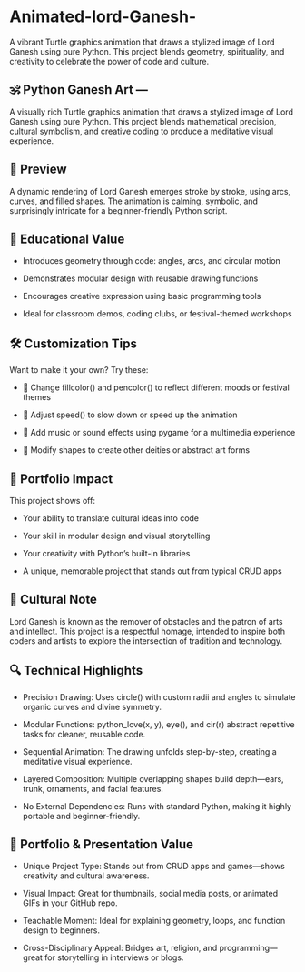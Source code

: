 # Animated-lord-Ganesh-
A vibrant Turtle graphics animation that draws a stylized image of Lord Ganesh using pure Python. This project blends geometry, spirituality, and creativity to celebrate the power of code and culture.

## 🕉️ Python Ganesh Art — 
A visually rich Turtle graphics animation that draws a stylized image of Lord Ganesh using pure Python. This project blends mathematical precision, cultural symbolism, and creative coding to produce a meditative visual experience.

## 📸 Preview
A dynamic rendering of Lord Ganesh emerges stroke by stroke, using arcs, curves, and filled shapes. The animation is calming, symbolic, and surprisingly intricate for a beginner-friendly Python script.



## 🎯 Educational Value

- Introduces geometry through code: angles, arcs, and circular motion

- Demonstrates modular design with reusable drawing functions

- Encourages creative expression using basic programming tools

- Ideal for classroom demos, coding clubs, or festival-themed workshops

## 🛠️ Customization Tips

Want to make it your own? Try these:

- 🎨 Change fillcolor() and pencolor() to reflect different moods or festival themes

- 🐢 Adjust speed() to slow down or speed up the animation

- 🧠 Add music or sound effects using pygame for a multimedia experience

- 📐 Modify shapes to create other deities or abstract art forms

## 🧳 Portfolio Impact

This project shows off:

- Your ability to translate cultural ideas into code

- Your skill in modular design and visual storytelling

- Your creativity with Python’s built-in libraries

- A unique, memorable project that stands out from typical CRUD apps

## 🙏 Cultural Note
Lord Ganesh is known as the remover of obstacles and the patron of arts and intellect. This project is a respectful homage, intended to inspire both coders and artists to explore the intersection of tradition and technology.

## 🔍 Technical Highlights

- Precision Drawing: Uses circle() with custom radii and angles to simulate organic curves and divine symmetry.

- Modular Functions: python_love(x, y), eye(), and cir(r) abstract repetitive tasks for cleaner, reusable code.

- Sequential Animation: The drawing unfolds step-by-step, creating a meditative visual experience.

- Layered Composition: Multiple overlapping shapes build depth—ears, trunk, ornaments, and facial features.

- No External Dependencies: Runs with standard Python, making it highly portable and beginner-friendly.


## 💼 Portfolio & Presentation Value

- Unique Project Type: Stands out from CRUD apps and games—shows creativity and cultural awareness.

- Visual Impact: Great for thumbnails, social media posts, or animated GIFs in your GitHub repo.

- Teachable Moment: Ideal for explaining geometry, loops, and function design to beginners.

- Cross-Disciplinary Appeal: Bridges art, religion, and programming—great for storytelling in interviews or blogs.



